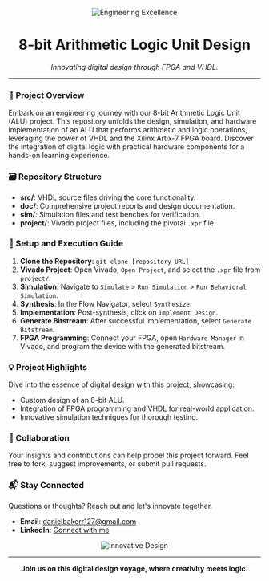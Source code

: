 <p align="center">
  <img src="https://media.giphy.com/media/3oEjI6SIIHBdRxXI40/giphy.gif" alt="Engineering Excellence" />
</p>

<h1 align="center">8-bit Arithmetic Logic Unit Design</h1>

<div align="center">
  <i>Innovating digital design through FPGA and VHDL.</i>
</div>

---

### 📘 Project Overview
Embark on an engineering journey with our 8-bit Arithmetic Logic Unit (ALU) project. This repository unfolds the design, simulation, and hardware implementation of an ALU that performs arithmetic and logic operations, leveraging the power of VHDL and the Xilinx Artix-7 FPGA board. Discover the integration of digital logic with practical hardware components for a hands-on learning experience.

### 🗃 Repository Structure
- **src/**: VHDL source files driving the core functionality.
- **doc/**: Comprehensive project reports and design documentation.
- **sim/**: Simulation files and test benches for verification.
- **project/**: Vivado project files, including the pivotal `.xpr` file.

### 🚀 Setup and Execution Guide
1. **Clone the Repository**: `git clone [repository URL]`
2. **Vivado Project**: Open Vivado, `Open Project`, and select the `.xpr` file from `project/`.
3. **Simulation**: Navigate to `Simulate` > `Run Simulation` > `Run Behavioral Simulation`.
4. **Synthesis**: In the Flow Navigator, select `Synthesize`.
5. **Implementation**: Post-synthesis, click on `Implement Design`.
6. **Generate Bitstream**: After successful implementation, select `Generate Bitstream`.
7. **FPGA Programming**: Connect your FPGA, open `Hardware Manager` in Vivado, and program the device with the generated bitstream.

### 💡 Project Highlights
Dive into the essence of digital design with this project, showcasing:
- Custom design of an 8-bit ALU.
- Integration of FPGA programming and VHDL for real-world application.
- Innovative simulation techniques for thorough testing.

### 🤝 Collaboration
Your insights and contributions can help propel this project forward. Feel free to fork, suggest improvements, or submit pull requests.

### 📬 Stay Connected
Questions or thoughts? Reach out and let's innovate together.
- **Email**: [danielbakerr127@gmail.com](mailto:danielbakerr127@gmail.com)
- **LinkedIn**: [Connect with me](https://linkedin.com/in/danb127)

<p align="center">
  <img src="https://media.giphy.com/media/l0HlNQ03J5JxX6lva/giphy.gif" alt="Innovative Design" />
</p>

---

<p align="center">
  <b>Join us on this digital design voyage, where creativity meets logic.</b>
</p>
